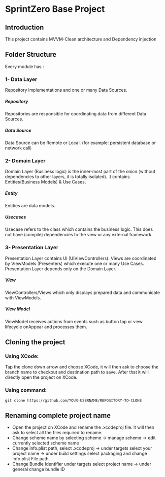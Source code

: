 # SprintZero Base Project

## Introduction

This project contains MVVM-Clean architecture and Dependency injection

## Folder Structure
Every module has :

### 1- Data Layer
Repository Implementations and one or many Data Sources.

##### Repository
Repositories are responsible for coordinating data from different Data Sources.

##### Data Source
Data Source can be Remote or Local. (for example: persistent database or network call)

### 2- Domain Layer
Domain Layer (Business logic) is the inner-most part of the onion (without dependencies to other layers, it is totally isolated). It contains Entities(Business Models) & Use Cases.

##### Entity 
Entities are data models.

##### Usecases
Usecase refers to the class which contains the business logic. This does not have (compile) dependencies to the view or any external framework.

### 3- Presentation Layer
Presentation Layer contains UI (UIViewControllers). Views are coordinated by ViewModels (Presenters) which execute one or many Use Cases. Presentation Layer depends only on the Domain Layer.

##### View
ViewControllers/Views which only displays prepared data and communicate with ViewModels.

##### View Model
ViewModel receives actions from events such as button tap or view lifecycle onAppear and processes them.

## Cloning the project

### Using XCode:

Tap the clone down arrow and choose XCode, it will then ask to choose the branch name to checkout and destination path to save. After that it will directly open the project on XCode.

### Using command:

```
git clone https://github.com/YOUR-USERNAME/REPOSITORY-TO-CLONE

```

## Renaming complete project name

- Open the project on XCode and rename the .xcodeproj file. It will then ask to select all the files required to rename.
- Change scheme name by selecting scheme -> manage scheme -> edit currently selected scheme name
- Change info.plist path, select .xcodeproj -> under targets select your project name -> under build settings select packaging and change Info.plist File path
- Change Bundle Identifier under targets select project name -> under general change bundle ID

